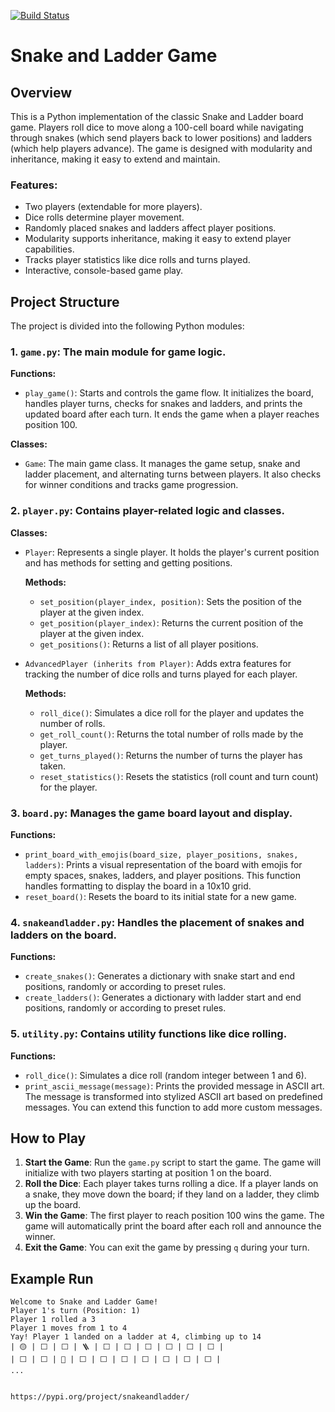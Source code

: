 [![Build Status](https://app.travis-ci.com/mohbay95/Project_533.svg?token=yEpB9SCgzfFwNhkKRgNZ&branch=main)](https://app.travis-ci.com/mohbay95/Project_533)

# Snake and Ladder Game

## Overview
This is a Python implementation of the classic Snake and Ladder board game. Players roll dice to move along a 100-cell board while navigating through snakes (which send players back to lower positions) and ladders (which help players advance). The game is designed with modularity and inheritance, making it easy to extend and maintain.

### Features:
- Two players (extendable for more players).
- Dice rolls determine player movement.
- Randomly placed snakes and ladders affect player positions.
- Modularity supports inheritance, making it easy to extend player capabilities.
- Tracks player statistics like dice rolls and turns played.
- Interactive, console-based game play.

## Project Structure

The project is divided into the following Python modules:

### 1. **`game.py`**: The main module for game logic.
   **Functions:**
   - `play_game()`: Starts and controls the game flow. It initializes the board, handles player turns, checks for snakes and ladders, and prints the updated board after each turn. It ends the game when a player reaches position 100.

   **Classes:**
   - `Game`: The main game class. It manages the game setup, snake and ladder placement, and alternating turns between players. It also checks for winner conditions and tracks game progression.

### 2. **`player.py`**: Contains player-related logic and classes.
   **Classes:**
   - `Player`: Represents a single player. It holds the player's current position and has methods for setting and getting positions.

     **Methods:**
     - `set_position(player_index, position)`: Sets the position of the player at the given index.
     - `get_position(player_index)`: Returns the current position of the player at the given index.
     - `get_positions()`: Returns a list of all player positions.

   - `AdvancedPlayer (inherits from Player)`: Adds extra features for tracking the number of dice rolls and turns played for each player.

     **Methods:**
     - `roll_dice()`: Simulates a dice roll for the player and updates the number of rolls.
     - `get_roll_count()`: Returns the total number of rolls made by the player.
     - `get_turns_played()`: Returns the number of turns the player has taken.
     - `reset_statistics()`: Resets the statistics (roll count and turn count) for the player.

### 3. **`board.py`**: Manages the game board layout and display.
   **Functions:**
   - `print_board_with_emojis(board_size, player_positions, snakes, ladders)`: Prints a visual representation of the board with emojis for empty spaces, snakes, ladders, and player positions. This function handles formatting to display the board in a 10x10 grid.
   - `reset_board()`: Resets the board to its initial state for a new game.

### 4. **`snakeandladder.py`**: Handles the placement of snakes and ladders on the board.
   **Functions:**
   - `create_snakes()`: Generates a dictionary with snake start and end positions, randomly or according to preset rules.
   - `create_ladders()`: Generates a dictionary with ladder start and end positions, randomly or according to preset rules.

### 5. **`utility.py`**: Contains utility functions like dice rolling.
   **Functions:**
   - `roll_dice()`: Simulates a dice roll (random integer between 1 and 6).
   - `print_ascii_message(message)`: Prints the provided message in ASCII art. The message is transformed into stylized ASCII art 
      based on predefined messages. You can extend this function to add more custom messages.
  


## How to Play

1. **Start the Game**: Run the `game.py` script to start the game. The game will initialize with two players starting at position 1 on the board.
2. **Roll the Dice**: Each player takes turns rolling a dice. If a player lands on a snake, they move down the board; if they land on a ladder, they climb up the board.
3. **Win the Game**: The first player to reach position 100 wins the game. The game will automatically print the board after each roll and announce the winner.
4. **Exit the Game**: You can exit the game by pressing `q` during your turn.

## Example Run

```text
Welcome to Snake and Ladder Game!
Player 1's turn (Position: 1)
Player 1 rolled a 3
Player 1 moves from 1 to 4
Yay! Player 1 landed on a ladder at 4, climbing up to 14
| 🟡 | ⬜ | ⬜ | 🪜 | ⬜ | ⬜ | ⬜ | ⬜ | ⬜ | ⬜ |
| ⬜ | ⬜ | 🐍 | ⬜ | ⬜ | ⬜ | ⬜ | ⬜ | ⬜ | ⬜ |
...


https://pypi.org/project/snakeandladder/